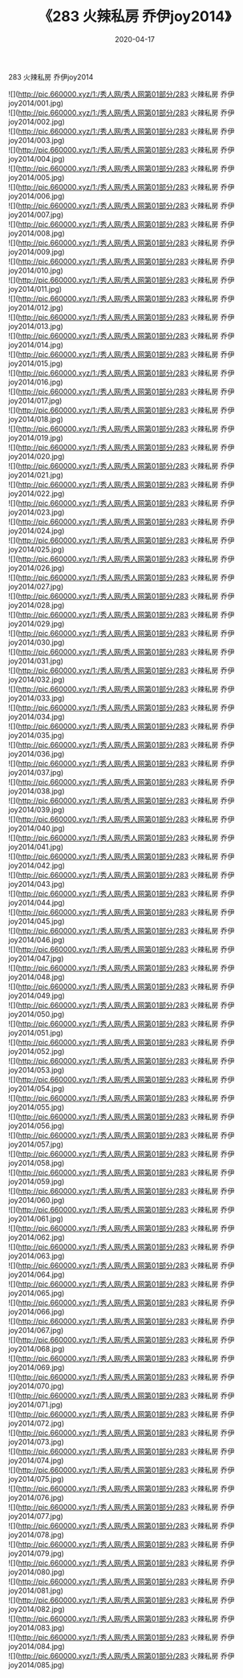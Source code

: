 ﻿---
layout: post
title:  《283 火辣私房 乔伊joy2014》
date:   2020-04-17
img: http://pic.660000.xyz/1:/秀人网/秀人网第01部分/283 火辣私房 乔伊joy2014/000.jpg
categories: [美女, 清纯, 唯美]
---

283 火辣私房 乔伊joy2014

  ![](http://pic.660000.xyz/1:/秀人网/秀人网第01部分/283 火辣私房 乔伊joy2014/001.jpg) <br> ![](http://pic.660000.xyz/1:/秀人网/秀人网第01部分/283 火辣私房 乔伊joy2014/002.jpg) <br> ![](http://pic.660000.xyz/1:/秀人网/秀人网第01部分/283 火辣私房 乔伊joy2014/003.jpg) <br> ![](http://pic.660000.xyz/1:/秀人网/秀人网第01部分/283 火辣私房 乔伊joy2014/004.jpg) <br> ![](http://pic.660000.xyz/1:/秀人网/秀人网第01部分/283 火辣私房 乔伊joy2014/005.jpg) <br> ![](http://pic.660000.xyz/1:/秀人网/秀人网第01部分/283 火辣私房 乔伊joy2014/006.jpg) <br> ![](http://pic.660000.xyz/1:/秀人网/秀人网第01部分/283 火辣私房 乔伊joy2014/007.jpg) <br> ![](http://pic.660000.xyz/1:/秀人网/秀人网第01部分/283 火辣私房 乔伊joy2014/008.jpg) <br> ![](http://pic.660000.xyz/1:/秀人网/秀人网第01部分/283 火辣私房 乔伊joy2014/009.jpg) <br> ![](http://pic.660000.xyz/1:/秀人网/秀人网第01部分/283 火辣私房 乔伊joy2014/010.jpg) <br> ![](http://pic.660000.xyz/1:/秀人网/秀人网第01部分/283 火辣私房 乔伊joy2014/011.jpg) <br> ![](http://pic.660000.xyz/1:/秀人网/秀人网第01部分/283 火辣私房 乔伊joy2014/012.jpg) <br> ![](http://pic.660000.xyz/1:/秀人网/秀人网第01部分/283 火辣私房 乔伊joy2014/013.jpg) <br> ![](http://pic.660000.xyz/1:/秀人网/秀人网第01部分/283 火辣私房 乔伊joy2014/014.jpg) <br> ![](http://pic.660000.xyz/1:/秀人网/秀人网第01部分/283 火辣私房 乔伊joy2014/015.jpg) <br> ![](http://pic.660000.xyz/1:/秀人网/秀人网第01部分/283 火辣私房 乔伊joy2014/016.jpg) <br> ![](http://pic.660000.xyz/1:/秀人网/秀人网第01部分/283 火辣私房 乔伊joy2014/017.jpg) <br> ![](http://pic.660000.xyz/1:/秀人网/秀人网第01部分/283 火辣私房 乔伊joy2014/018.jpg) <br> ![](http://pic.660000.xyz/1:/秀人网/秀人网第01部分/283 火辣私房 乔伊joy2014/019.jpg) <br> ![](http://pic.660000.xyz/1:/秀人网/秀人网第01部分/283 火辣私房 乔伊joy2014/020.jpg) <br> ![](http://pic.660000.xyz/1:/秀人网/秀人网第01部分/283 火辣私房 乔伊joy2014/021.jpg) <br> ![](http://pic.660000.xyz/1:/秀人网/秀人网第01部分/283 火辣私房 乔伊joy2014/022.jpg) <br> ![](http://pic.660000.xyz/1:/秀人网/秀人网第01部分/283 火辣私房 乔伊joy2014/023.jpg) <br> ![](http://pic.660000.xyz/1:/秀人网/秀人网第01部分/283 火辣私房 乔伊joy2014/024.jpg) <br> ![](http://pic.660000.xyz/1:/秀人网/秀人网第01部分/283 火辣私房 乔伊joy2014/025.jpg) <br> ![](http://pic.660000.xyz/1:/秀人网/秀人网第01部分/283 火辣私房 乔伊joy2014/026.jpg) <br> ![](http://pic.660000.xyz/1:/秀人网/秀人网第01部分/283 火辣私房 乔伊joy2014/027.jpg) <br> ![](http://pic.660000.xyz/1:/秀人网/秀人网第01部分/283 火辣私房 乔伊joy2014/028.jpg) <br> ![](http://pic.660000.xyz/1:/秀人网/秀人网第01部分/283 火辣私房 乔伊joy2014/029.jpg) <br> ![](http://pic.660000.xyz/1:/秀人网/秀人网第01部分/283 火辣私房 乔伊joy2014/030.jpg) <br> ![](http://pic.660000.xyz/1:/秀人网/秀人网第01部分/283 火辣私房 乔伊joy2014/031.jpg) <br> ![](http://pic.660000.xyz/1:/秀人网/秀人网第01部分/283 火辣私房 乔伊joy2014/032.jpg) <br> ![](http://pic.660000.xyz/1:/秀人网/秀人网第01部分/283 火辣私房 乔伊joy2014/033.jpg) <br> ![](http://pic.660000.xyz/1:/秀人网/秀人网第01部分/283 火辣私房 乔伊joy2014/034.jpg) <br> ![](http://pic.660000.xyz/1:/秀人网/秀人网第01部分/283 火辣私房 乔伊joy2014/035.jpg) <br> ![](http://pic.660000.xyz/1:/秀人网/秀人网第01部分/283 火辣私房 乔伊joy2014/036.jpg) <br> ![](http://pic.660000.xyz/1:/秀人网/秀人网第01部分/283 火辣私房 乔伊joy2014/037.jpg) <br> ![](http://pic.660000.xyz/1:/秀人网/秀人网第01部分/283 火辣私房 乔伊joy2014/038.jpg) <br> ![](http://pic.660000.xyz/1:/秀人网/秀人网第01部分/283 火辣私房 乔伊joy2014/039.jpg) <br> ![](http://pic.660000.xyz/1:/秀人网/秀人网第01部分/283 火辣私房 乔伊joy2014/040.jpg) <br> ![](http://pic.660000.xyz/1:/秀人网/秀人网第01部分/283 火辣私房 乔伊joy2014/041.jpg) <br> ![](http://pic.660000.xyz/1:/秀人网/秀人网第01部分/283 火辣私房 乔伊joy2014/042.jpg) <br> ![](http://pic.660000.xyz/1:/秀人网/秀人网第01部分/283 火辣私房 乔伊joy2014/043.jpg) <br> ![](http://pic.660000.xyz/1:/秀人网/秀人网第01部分/283 火辣私房 乔伊joy2014/044.jpg) <br> ![](http://pic.660000.xyz/1:/秀人网/秀人网第01部分/283 火辣私房 乔伊joy2014/045.jpg) <br> ![](http://pic.660000.xyz/1:/秀人网/秀人网第01部分/283 火辣私房 乔伊joy2014/046.jpg) <br> ![](http://pic.660000.xyz/1:/秀人网/秀人网第01部分/283 火辣私房 乔伊joy2014/047.jpg) <br> ![](http://pic.660000.xyz/1:/秀人网/秀人网第01部分/283 火辣私房 乔伊joy2014/048.jpg) <br> ![](http://pic.660000.xyz/1:/秀人网/秀人网第01部分/283 火辣私房 乔伊joy2014/049.jpg) <br> ![](http://pic.660000.xyz/1:/秀人网/秀人网第01部分/283 火辣私房 乔伊joy2014/050.jpg) <br> ![](http://pic.660000.xyz/1:/秀人网/秀人网第01部分/283 火辣私房 乔伊joy2014/051.jpg) <br> ![](http://pic.660000.xyz/1:/秀人网/秀人网第01部分/283 火辣私房 乔伊joy2014/052.jpg) <br> ![](http://pic.660000.xyz/1:/秀人网/秀人网第01部分/283 火辣私房 乔伊joy2014/053.jpg) <br> ![](http://pic.660000.xyz/1:/秀人网/秀人网第01部分/283 火辣私房 乔伊joy2014/054.jpg) <br> ![](http://pic.660000.xyz/1:/秀人网/秀人网第01部分/283 火辣私房 乔伊joy2014/055.jpg) <br> ![](http://pic.660000.xyz/1:/秀人网/秀人网第01部分/283 火辣私房 乔伊joy2014/056.jpg) <br> ![](http://pic.660000.xyz/1:/秀人网/秀人网第01部分/283 火辣私房 乔伊joy2014/057.jpg) <br> ![](http://pic.660000.xyz/1:/秀人网/秀人网第01部分/283 火辣私房 乔伊joy2014/058.jpg) <br> ![](http://pic.660000.xyz/1:/秀人网/秀人网第01部分/283 火辣私房 乔伊joy2014/059.jpg) <br> ![](http://pic.660000.xyz/1:/秀人网/秀人网第01部分/283 火辣私房 乔伊joy2014/060.jpg) <br> ![](http://pic.660000.xyz/1:/秀人网/秀人网第01部分/283 火辣私房 乔伊joy2014/061.jpg) <br> ![](http://pic.660000.xyz/1:/秀人网/秀人网第01部分/283 火辣私房 乔伊joy2014/062.jpg) <br> ![](http://pic.660000.xyz/1:/秀人网/秀人网第01部分/283 火辣私房 乔伊joy2014/063.jpg) <br> ![](http://pic.660000.xyz/1:/秀人网/秀人网第01部分/283 火辣私房 乔伊joy2014/064.jpg) <br> ![](http://pic.660000.xyz/1:/秀人网/秀人网第01部分/283 火辣私房 乔伊joy2014/065.jpg) <br> ![](http://pic.660000.xyz/1:/秀人网/秀人网第01部分/283 火辣私房 乔伊joy2014/066.jpg) <br> ![](http://pic.660000.xyz/1:/秀人网/秀人网第01部分/283 火辣私房 乔伊joy2014/067.jpg) <br> ![](http://pic.660000.xyz/1:/秀人网/秀人网第01部分/283 火辣私房 乔伊joy2014/068.jpg) <br> ![](http://pic.660000.xyz/1:/秀人网/秀人网第01部分/283 火辣私房 乔伊joy2014/069.jpg) <br> ![](http://pic.660000.xyz/1:/秀人网/秀人网第01部分/283 火辣私房 乔伊joy2014/070.jpg) <br> ![](http://pic.660000.xyz/1:/秀人网/秀人网第01部分/283 火辣私房 乔伊joy2014/071.jpg) <br> ![](http://pic.660000.xyz/1:/秀人网/秀人网第01部分/283 火辣私房 乔伊joy2014/072.jpg) <br> ![](http://pic.660000.xyz/1:/秀人网/秀人网第01部分/283 火辣私房 乔伊joy2014/073.jpg) <br> ![](http://pic.660000.xyz/1:/秀人网/秀人网第01部分/283 火辣私房 乔伊joy2014/074.jpg) <br> ![](http://pic.660000.xyz/1:/秀人网/秀人网第01部分/283 火辣私房 乔伊joy2014/075.jpg) <br> ![](http://pic.660000.xyz/1:/秀人网/秀人网第01部分/283 火辣私房 乔伊joy2014/076.jpg) <br> ![](http://pic.660000.xyz/1:/秀人网/秀人网第01部分/283 火辣私房 乔伊joy2014/077.jpg) <br> ![](http://pic.660000.xyz/1:/秀人网/秀人网第01部分/283 火辣私房 乔伊joy2014/078.jpg) <br> ![](http://pic.660000.xyz/1:/秀人网/秀人网第01部分/283 火辣私房 乔伊joy2014/079.jpg) <br> ![](http://pic.660000.xyz/1:/秀人网/秀人网第01部分/283 火辣私房 乔伊joy2014/080.jpg) <br> ![](http://pic.660000.xyz/1:/秀人网/秀人网第01部分/283 火辣私房 乔伊joy2014/081.jpg) <br> ![](http://pic.660000.xyz/1:/秀人网/秀人网第01部分/283 火辣私房 乔伊joy2014/082.jpg) <br> ![](http://pic.660000.xyz/1:/秀人网/秀人网第01部分/283 火辣私房 乔伊joy2014/083.jpg) <br> ![](http://pic.660000.xyz/1:/秀人网/秀人网第01部分/283 火辣私房 乔伊joy2014/084.jpg) <br> ![](http://pic.660000.xyz/1:/秀人网/秀人网第01部分/283 火辣私房 乔伊joy2014/085.jpg) <br>